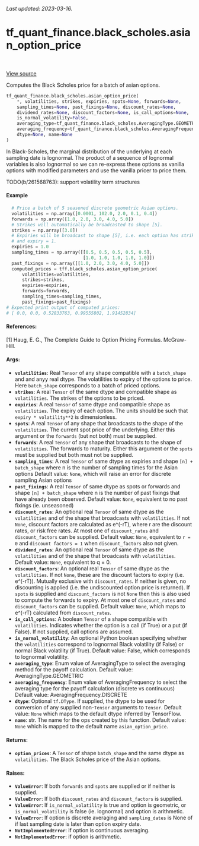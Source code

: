 <!--
This file is generated by a tool. Do not edit directly.
For open-source contributions the docs will be updated automatically.
-->

*Last updated: 2023-03-16.*

<div itemscope itemtype="http://developers.google.com/ReferenceObject">
<meta itemprop="name" content="tf_quant_finance.black_scholes.asian_option_price" />
<meta itemprop="path" content="Stable" />
</div>

# tf_quant_finance.black_scholes.asian_option_price

<!-- Insert buttons and diff -->

<table class="tfo-notebook-buttons tfo-api" align="left">
</table>

<a target="_blank" href="https://github.com/paolodelia99/tf-quant-finance/blob/main/tf_quant_finance/black_scholes/asian_prices.py">View source</a>



Computes the Black Scholes price for a batch of asian options.

```python
tf_quant_finance.black_scholes.asian_option_price(
    *, volatilities, strikes, expiries, spots=None, forwards=None,
    sampling_times=None, past_fixings=None, discount_rates=None,
    dividend_rates=None, discount_factors=None, is_call_options=None,
    is_normal_volatility=False,
    averaging_type=tf_quant_finance.black_scholes.AveragingType.GEOMETRIC,
    averaging_frequency=tf_quant_finance.black_scholes.AveragingFrequency.DISCRETE,
    dtype=None, name=None
)
```



<!-- Placeholder for "Used in" -->

In Black-Scholes, the marginal distribution of the underlying at each sampling
date is lognormal. The product of a sequence of lognormal variables is also
lognormal so we can re-express these options as vanilla options with modified
parameters and use the vanilla pricer to price them.

TODO(b/261568763): support volatility term structures


#### Example

```python
  # Price a batch of 5 seasoned discrete geometric Asian options.
  volatilities = np.array([0.0001, 102.0, 2.0, 0.1, 0.4])
  forwards = np.array([1.0, 2.0, 3.0, 4.0, 5.0])
  # Strikes will automatically be broadcasted to shape [5].
  strikes = np.array([3.0])
  # Expiries will be broadcast to shape [5], i.e. each option has strike=3
  # and expiry = 1.
  expiries = 1.0
  sampling_times = np.array([[0.5, 0.5, 0.5, 0.5, 0.5],
                             [1.0, 1.0, 1.0, 1.0, 1.0]])
  past_fixings = np.array([[1.0, 2.0, 3.0, 4.0, 5.0]])
  computed_prices = tff.black_scholes.asian_option_price(
      volatilities=volatilities,
      strikes=strikes,
      expiries=expiries,
      forwards=forwards,
      sampling_times=sampling_times,
      past_fixings=past_fixings)
# Expected print output of computed prices:
# [ 0.0, 0.0, 0.52833763, 0.99555802, 1.91452834]
```

#### References:
[1] Haug, E. G., The Complete Guide to Option Pricing Formulas. McGraw-Hill.

#### Args:


* <b>`volatilities`</b>: Real `Tensor` of any shape compatible with a `batch_shape` and
  and anyy real dtype. The volatilities to expiry of the options to price.
  Here `batch_shape` corresponds to a batch of priced options.
* <b>`strikes`</b>: A real `Tensor` of the same dtype and compatible shape as
  `volatilities`. The strikes of the options to be priced.
* <b>`expiries`</b>: A real `Tensor` of same dtype and compatible shape as
  `volatilities`. The expiry of each option. The units should be such that
  `expiry * volatility**2` is dimensionless.
* <b>`spots`</b>: A real `Tensor` of any shape that broadcasts to the shape of the
  `volatilities`. The current spot price of the underlying. Either this
  argument or the `forwards` (but not both) must be supplied.
* <b>`forwards`</b>: A real `Tensor` of any shape that broadcasts to the shape of
  `volatilities`. The forwards to maturity. Either this argument or the
  `spots` must be supplied but both must not be supplied.
* <b>`sampling_times`</b>: A real `Tensor` of same dtype as expiries and shape `[n] +
  batch_shape` where n is the number of sampling times for the Asian options
  Default value: `None`, which will raise an error for discrete sampling
  Asian options
* <b>`past_fixings`</b>: A real `Tensor` of same dtype as spots or forwards and shape
  `[n] + batch_shape` where n is the number of past fixings that have
  already been observed.
  Default value: `None`, equivalent to no past fixings (ie. unseasoned)
* <b>`discount_rates`</b>: An optional real `Tensor` of same dtype as the
  `volatilities` and of the shape that broadcasts with `volatilities`. If
  not `None`, discount factors are calculated as e^(-rT), where r are the
  discount rates, or risk free rates. At most one of `discount_rates` and
  `discount_factors` can be supplied.
  Default value: `None`, equivalent to `r = 0` and `discount factors = 1`
  when `discount_factors` also not given.
* <b>`dividend_rates`</b>: An optional real `Tensor` of same dtype as the
  `volatilities` and of the shape that broadcasts with `volatilities`.
  Default value: `None`, equivalent to q = 0.
* <b>`discount_factors`</b>: An optional real `Tensor` of same dtype as the
  `volatilities`. If not `None`, these are the discount factors to expiry
  (i.e. e^(-rT)). Mutually exclusive with `discount_rates`. If neither is
  given, no discounting is applied (i.e. the undiscounted option price is
  returned). If `spots` is supplied and `discount_factors` is not `None`
  then this is also used to compute the forwards to expiry. At most one of
  `discount_rates` and `discount_factors` can be supplied.
  Default value: `None`, which maps to e^(-rT) calculated from
  `discount_rates`.
* <b>`is_call_options`</b>: A boolean `Tensor` of a shape compatible with
  `volatilities`. Indicates whether the option is a call (if True) or a put
  (if False). If not supplied, call options are assumed.
* <b>`is_normal_volatility`</b>: An optional Python boolean specifying whether the
  `volatilities` correspond to lognormal Black volatility (if False) or
  normal Black volatility (if True).
  Default value: False, which corresponds to lognormal volatility.
* <b>`averaging_type`</b>: Enum value of AveragingType to select the averaging method
  for the payoff calculation.
  Default value: AveragingType.GEOMETRIC
* <b>`averaging_frequency`</b>: Enum value of AveragingFrequency to select the
  averaging type for the payoff calculation (discrete vs continuous)
  Default value: AveragingFrequency.DISCRETE
* <b>`dtype`</b>: Optional `tf.DType`. If supplied, the dtype to be used for conversion
  of any supplied non-`Tensor` arguments to `Tensor`.
  Default value: `None` which maps to the default dtype inferred by
  TensorFlow.
* <b>`name`</b>: str. The name for the ops created by this function.
  Default value: `None` which is mapped to the default name
  `asian_option_price`.


#### Returns:


* <b>`option_prices`</b>: A `Tensor` of shape `batch_shape` and the same dtype as
`volatilities`. The Black Scholes price of the Asian options.


#### Raises:


* <b>`ValueError`</b>: If both `forwards` and `spots` are supplied or if neither is
  supplied.
* <b>`ValueError`</b>: If both `discount_rates` and `discount_factors` is supplied.
* <b>`ValueError`</b>: If `is_normal_volatility` is true and option is geometric, or
  `is_normal_volatility` is false (ie. lognormal) and option is arithmetic.
* <b>`ValueError`</b>: If option is discrete averaging and `sampling_dates` is None of
  if last sampling date is later than option expiry date.
* <b>`NotImplementedError`</b>: if option is continuous averaging.
* <b>`NotImplementedError`</b>: if option is arithmetic.